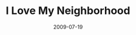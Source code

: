 ---
layout: message
category: message
series: "We Love Cincinnati"
title: "I Love My Neighborhood"
date: 2009-07-19
audio-description: "Brad Johansen talks about what loving our neighbors and ultimately our city looks like to him."
audio: "http://s3.amazonaws.com/crossroadsaudiomessages/WeLoveCincy3.mp3"
audio-title: "I Love My Neighborhood"
audio-duration: "35&#58;41"
video-description: "Brad Johansen talks about what loving his neighborhood means to him."
video-title: "I Love My Neighborhood"
video: "https://s3.amazonaws.com/crossroadsvideomessages/WeLoveCincy3.mp4"
video-poster: "https://www.crossroads.net/uploadedfiles/WeLoveCincy3-still.jpg"
notes-description: " "
notes: "http://www.crossroads.net/players/media/hq/SN_07_18-19_09.pdf "
notes-title: "I Love My Neighborhood (Study Notes)"
program-description: ""
program: "http://www.crossroads.net/players/media/hq/0718_19Program.pdf"
program-title: "I Love My Neighborhood (Program)"
---